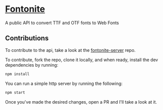 # [Fontonite](therebelrobot.github.io/fontonite)
A public API to convert TTF and OTF fonts to Web Fonts

## Contributions
To contribute to the api, take a look at the [fontonite-server](https://github.com/therebelrobot/fontonite-server) repo.

To contribute, fork the repo, clone it locally, and when ready, install the dev dependencies by running:

```bash
npm install
```

You can run a simple http server by running the following:

```bash
npm start
```

Once you've made the desired changes, open a PR and I'll take a look at it.

